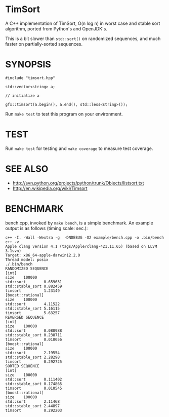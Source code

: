 TimSort
==================

A C++ implementation of TimSort, O(n log n) in worst case and stable sort algorithm, ported from Python's and OpenJDK's.

This is a bit slower than `std::sort()` on randomized sequences, and much
faster on partially-sorted sequences.

SYNOPSIS
==================

    #include "timsort.hpp"

    std::vector<string> a;

    // initialize a

    gfx::timsort(a.begin(), a.end(), std::less<string>());

Run `make test` to test this program on your environment.

TEST
==================

Run `make test` for testing and `make coverage` to measure test coverage.

SEE ALSO
==================

* http://svn.python.org/projects/python/trunk/Objects/listsort.txt
* http://en.wikipedia.org/wiki/Timsort

BENCHMARK
==================

bench.cpp, invoked by `make bench`, is a simple benchmark.
An example output is as follows (timing scale: sec.):

    c++ -I. -Wall -Wextra -g  -DNDEBUG -O2 example/bench.cpp -o .bin/bench
    c++ -v
    Apple clang version 4.1 (tags/Apple/clang-421.11.65) (based on LLVM 3.1svn)
    Target: x86_64-apple-darwin12.2.0
    Thread model: posix
    ./.bin/bench
    RANDOMIZED SEQUENCE
    [int]
    size	100000
    std::sort        0.659631
    std::stable_sort 0.882459
    timsort          1.23149
    [boost::rational]
    size	100000
    std::sort        4.11522
    std::stable_sort 5.16115
    timsort          5.63257
    REVERSED SEQUENCE
    [int]
    size	100000
    std::sort        0.088988
    std::stable_sort 0.238711
    timsort          0.018056
    [boost::rational]
    size	100000
    std::sort        2.19554
    std::stable_sort 2.28298
    timsort          0.292725
    SORTED SEQUENCE
    [int]
    size	100000
    std::sort        0.111402
    std::stable_sort 0.174865
    timsort          0.010545
    [boost::rational]
    size	100000
    std::sort        2.11468
    std::stable_sort 2.44897
    timsort          0.292203
